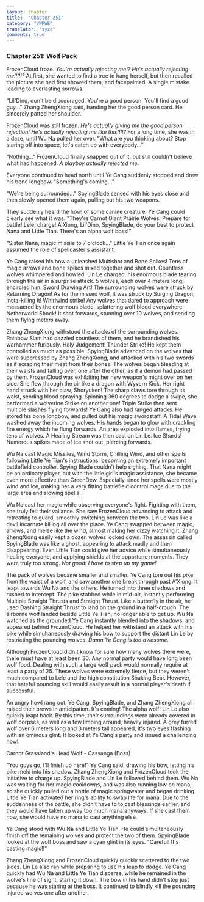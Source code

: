 ```yaml
---
layout: chapter
title:  "Chapter 251"
category: "VWPWE"
translator: "syzc"
comments: true
---
```


### Chapter 251: Wolf Pack

FrozenCloud froze. *You're actually rejecting me!? He's actually rejecting me!!!!!?* At first, she wanted to find a tree to hang herself, but then recalled the picture she had first showed them, and facepalmed. A single mistake leading to everlasting sorrows.

"Lil'Dino, don't be discouraged. You're a good person. You'll find a good guy..." Zhang ZhengXiong said, handing her the good person card. He sincerely patted her shoulder. 

FrozenCloud was still frozen. *He's actually giving me the good person rejection! He's actually rejecting me like this!!!!?* For a long time, she was in a daze, until Wu Na pulled her over. "What are you thinking about? Stop staring off into space, let's catch up with everybody..."

"Nothing..." FrozenCloud finally snapped out of it, but still couldn't believe what had happened. *A playboy actually rejected me.*

Everyone continued to head north until Ye Cang suddenly stopped and drew his bone longbow. "Something's coming..."

"We're being surrounded..." SpyingBlade sensed with his eyes close and then slowly opened them again, pulling out his two weapons.

They suddenly heard the howl of some canine creature. Ye Cang could clearly see what it was. "They're Carnot Giant Prairie Wolves. Prepare for battle! Lele, charge! A'Xiong, Lil'Dino, SpyingBlade, do your best to protect Nana and Little Tian. There's an alpha wolf boss!"

"Sister Nana, magic missile to 7 o'clock..." Little Ye Tian once again assumed the role of spellcaster's assistant.

Ye Cang raised his bow a unleashed Multishot and Bone Spikes! Tens of magic arrows and bone spikes mixed together and shot out. Countless wolves whimpered and howled. Lin Le charged, his enormous blade tearing through the air in a surprise attack. 5 wolves, each over 4 meters long, encircled him. Sword Drawing Art! The surrounding wolves were struck by Returning Dragon! As for the missed wolf, it was struck by Surging Dragon, insta-killing it! Whirlwind strike! Any wolves that dared to approach were massacred by the enormous blade, splattering wolf blood everywhere. Netherworld Shock! It shot forwards, stunning over 10 wolves, and sending them flying meters away. 

Zhang ZhengXiong withstood the attacks of the surrounding wolves. Rainbow Slam had dazzled countless of them, and he brandished his warhammer furiously. Holy Judgement! Thunder Strike! He kept them controlled as much as possible. SpyingBlade advanced on the wolves that were suppressed by Zhang ZhengXiong, and attacked with his two swords as if scraping their meat from their bones. The wolves began bleeding at their waists and falling over, one after the other, as if a demon had passed by them. FrozenCloud was exhibiting her new weapon's might over on her side. She flew through the air like a dragon with Wyvern Kick. Her right hand struck with her claw, Shoryuken! The sharp claws tore through its waist, sending blood spraying. Spinning 360 degrees to dodge a swipe, she performed a wolverine Strike on another one! Triple Strike then sent multiple slashes flying forwards! Ye Cang also had ranged attacks. He stored his bone longbow, and pulled out his magic swordstaff. A Tidal Wave washed away the incoming wolves. His hands began to glow with crackling fire energy which he flung forwards. An area exploded into flames, frying tens of wolves. A Healing Stream was then cast on Lin Le. Ice Shards! Numerous spikes made of ice shot out, piercing forwards.

Wu Na cast Magic Missiles, Wind Storm, Chilling Wind, and other spells following Little Ye Tian's instructions, becoming an extremely important battlefield controller. Spying Blade couldn't help sighing. That Nana might be an ordinary player, but with the little girl's magic assistance, she became even more effective than GreenDew. Especially since her spells were mostly wind and ice, making her a very fitting battlefield control mage due to the large area and slowing spells.

Wu Na cast her magic while observing everyone's fight. Fighting with them, she truly felt their valiance. She saw FrozenCloud advancing to attack and retreating to guard, smoothly switching between the two. Lin Le was like a devil incarnate killing all over the place. Ye Cang swapped between magic, arrows, and melee like the wind, almost making her dizzy watching it. Zhang ZhengXiong easily kept a dozen wolves locked down. The assassin called SpyingBlade was like a ghost, appearing to attack madly and then disappearing. Even Little Tian could give her advice while simultaneously healing everyone, and applying shields at the opportune moments. They were truly too strong. *Not good! I have to step up my game!*

The pack of wolves became smaller and smaller. Ye Cang tore out his pike from the waist of a wolf, and saw another one break through past A'Xiong. It leapt towards Wu Na and the others. He turned into three shadows and rushed to intercept. The pike stabbed while in mid-air, instantly performing Multiple Straight Thrusts and Straight Thrust. Like a butterfly in the air, he used Dashing Straight Thrust to land on the ground in a half-crouch. The airborne wolf landed beside Little Ye Tian, no longer able to get up. Wu Na watched as the grounded Ye Cang instantly blended into the shadows, and appeared behind FrozenCloud. He helped her withstand an attack with his pike while simultaneously drawing his bow to support the distant Lin Le by restricting the pouncing wolves. *Damn Ye Cang is too awesome.*

Although FrozenCloud didn't know for sure how many wolves there were, there must have at least been 30. Any normal party would have long been wolf food. Dealing with such a large wolf pack would normally require at least a party of 25. These wolves were extremely fierce, but they weren't much compared to Lele and the high constitution Shaking Bear. However, that hateful pouncing skill would easily result in a normal player's death if successful.

An angry howl rang out. Ye Cang, SpyingBlade, and Zhang ZhengXiong all raised their brows in anticipation. It's coming! The alpha wolf! Lin Le also quickly leapt back. By this time, their surroundings were already covered in wolf corpses, as well as a few limping around, heavily injured. A grey furred wolf over 6 meters long and 3 meters tall appeared, it's two eyes flashing with an ominous glint. It looked at Ye Cang's party and issued a challenging howl. 

Carnot Grassland's Head Wolf - Cassanga (Boss)

"You guys go, I'll finish up here!" Ye Cang said, drawing his bow, letting his pike meld into his shadow. Zhang ZhengXiong and FrozenCloud took the initiative to charge up. SpyingBlade and Lin Le followed behind them. Wu Na was waiting for her magic cooldowns, and was also running low on mana, so she quickly pulled out a bottle of magic springwater and began drinking. Little Ye Tian activated her ring's ability to swap life for mana. Due to the suddenness of the battle, she didn't have to to cast blessings earlier, and they would have taken up way too much mana anyways. If she cast them now, she would have no mana to cast anything else.

Ye Cang stood with Wu Na and Little Ye Tian. He could simultaneously finish off the remaining wolves and protect the two of them. SpyingBlade looked at the wolf boss and saw a cyan glint in its eyes. "Careful! It's casting magic!!"

Zhang ZhengXiong and FrozenCloud quickly quickly scattered to the two sides. Lin Le also ran while preparing to use his leap to dodge. Ye Cang quickly had Wu Na and Little Ye Tian disperse, while he remained in the wolve's line of sight, staring it down. The bow in his hand didn't stop just because he was staring at the boss. It continued to blindly kill the pouncing injured wolves one after another.
